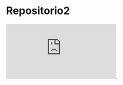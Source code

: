 # Repositorio2
![Documento de Latex](https://github.com/OUTTFOX/Repositorio2/blob/main/ProyectoI.pdf).


